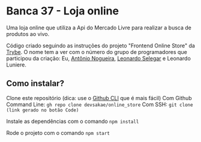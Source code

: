 # Banca 37 - Loja online
Uma loja online que utiliza a Api do Mercado Livre para realizar a busca de produtos ao vivo.

Código criado seguindo as instruções do projeto "Frontend Online Store" da [Trybe](http://www.betrybe.com). O nome tem a ver com o número do grupo de programadores que participou da criação: Eu, [Antônio Nogueira](https://github.com/AntonioNogueiraNeto), [Leonardo Selegar](https://github.com/Leonardo-Selegar) e Leonardo Luniere.

## Como instalar?

Clone este repositório (dica: use o [Github CLI](https://cli.github.com/) que é mais fácil)
Com Github Command Line: <code>gh repo clone devsakae/online_store</code>
Com SSH: <code>git clone (link gerado no botão Code)</code>

Instale as dependências com o comando <code>npm install</code>

Rode o projeto com o comando <code>npm start</code>

